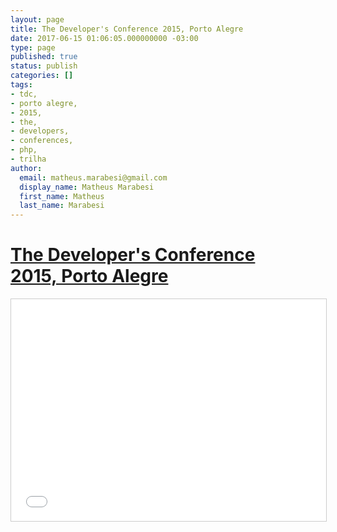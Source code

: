 ```yaml
---
layout: page
title: The Developer's Conference 2015, Porto Alegre
date: 2017-06-15 01:06:05.000000000 -03:00
type: page
published: true
status: publish
categories: []
tags:
- tdc,
- porto alegre,
- 2015,
- the,
- developers,
- conferences,
- php,
- trilha
author:
  email: matheus.marabesi@gmail.com
  display_name: Matheus Marabesi
  first_name: Matheus
  last_name: Marabesi
---
```


<h1><a href="http://www.thedevelopersconference.com.br/tdc/2015/portoalegre/trilha-php" target="_blank">The Developer's Conference 2015, Porto Alegre</a></h1>
<p><iframe width="100%" height="355" style="border: 1px solid #CCC; border-width: 1px; margin-bottom: 5px; max-width: 100%;" src="//www.slideshare.net/slideshow/embed_code/key/uRa4rqPCjUSJFZ" frameborder="0" marginwidth="0" marginheight="0" scrolling="no" allowfullscreen="allowfullscreen"></iframe></p>
